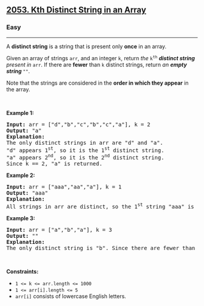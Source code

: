 <h2><a href="https://leetcode.com/problems/kth-distinct-string-in-an-array/">2053. Kth Distinct String in an Array</a></h2><h3>Easy</h3><hr><div><p>A <strong>distinct string</strong> is a string that is present only <strong>once</strong> in an array.</p>

<p>Given an array of strings <code>arr</code>, and an integer <code>k</code>, return <em>the </em><code>k<sup>th</sup></code><em> <strong>distinct string</strong> present in </em><code>arr</code>. If there are <strong>fewer</strong> than <code>k</code> distinct strings, return <em>an <strong>empty string </strong></em><code>""</code>.</p>

<p>Note that the strings are considered in the <strong>order in which they appear</strong> in the array.</p>

<p>&nbsp;</p>
<p><strong>Example 1:</strong></p>

<pre><strong>Input:</strong> arr = ["d","b","c","b","c","a"], k = 2
<strong>Output:</strong> "a"
<strong>Explanation:</strong>
The only distinct strings in arr are "d" and "a".
"d" appears 1<sup>st</sup>, so it is the 1<sup>st</sup> distinct string.
"a" appears 2<sup>nd</sup>, so it is the 2<sup>nd</sup> distinct string.
Since k == 2, "a" is returned. 
</pre>

<p><strong>Example 2:</strong></p>

<pre><strong>Input:</strong> arr = ["aaa","aa","a"], k = 1
<strong>Output:</strong> "aaa"
<strong>Explanation:</strong>
All strings in arr are distinct, so the 1<sup>st</sup> string "aaa" is returned.
</pre>

<p><strong>Example 3:</strong></p>

<pre><strong>Input:</strong> arr = ["a","b","a"], k = 3
<strong>Output:</strong> ""
<strong>Explanation:</strong>
The only distinct string is "b". Since there are fewer than 3 distinct strings, we return an empty string "".
</pre>

<p>&nbsp;</p>
<p><strong>Constraints:</strong></p>

<ul>
	<li><code>1 &lt;= k &lt;= arr.length &lt;= 1000</code></li>
	<li><code>1 &lt;= arr[i].length &lt;= 5</code></li>
	<li><code>arr[i]</code> consists of lowercase English letters.</li>
</ul>
</div>